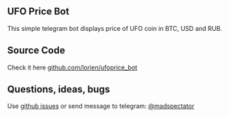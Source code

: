 ## UFO Price Bot

This simple telegram bot displays price of UFO coin in BTC, USD and RUB.


## Source Code

Check it here [github.com/lorien/ufoprice_bot](https://github.com/lorien/ufoprice_bot)


## Questions, ideas, bugs

Use [github issues](https://github.com/lorien/ufoprice_bot/issues) or send message to telegram: [@madspectator](https://t.me/madspectator)
